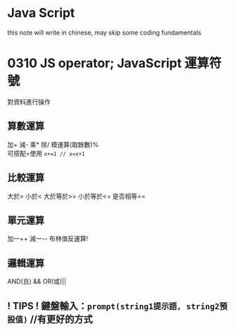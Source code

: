# Java Script
this note will write in chinese, may skip some coding fundamentals  
# 0310 JS operator; JavaScript 運算符號
對資料進行操作
## 算數運算
加+ 減- 乘* 除/ 模運算(取餘數)%  
可搭配=使用 `x+=1 // x=x+1`
## 比較運算
大於> 小於< 大於等於>= 小於等於<= 是否相等==  
## 單元運算
加一++ 減一-- 布林值反運算!  
## 邏輯運算
AND(且) && OR(或)||  
## \! TIPS \! 鍵盤輸入：`prompt(string1提示語, string2預設值)` //有更好的方式